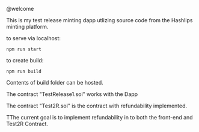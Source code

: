 @welcome

This is my test release minting dapp utlizing source code from the Hashlips minting platform.

to serve via localhost:

```
npm run start
```

to create build:

```
npm run build
```

Contents of build folder can be hosted.

The contract "TestRelease1.sol" works with the Dapp

The contract "Test2R.sol" is the contract with refundability implemented.

TThe current goal is to implement refundability in to both the front-end and Test2R Contract.
